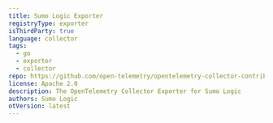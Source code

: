 ```yaml
---
title: Sumo Logic Exporter
registryType: exporter
isThirdParty: true
language: collector
tags:
  - go
  - exporter
  - collector
repo: https://github.com/open-telemetry/opentelemetry-collector-contrib/tree/main/exporter/sumologicexporter
license: Apache 2.0
description: The OpenTelemetry Collector Exporter for Sumo Logic
authors: Sumo Logic
otVersion: latest 
---
```

